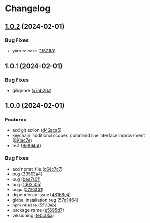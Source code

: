 # Changelog

## [1.0.2](https://github.com/sura0111/geminai/compare/geminai-chat-terminal-v1.0.1...geminai-chat-terminal-v1.0.2) (2024-02-01)


### Bug Fixes

* yarn release ([1f521f8](https://github.com/sura0111/geminai/commit/1f521f85108e619afe0838a15ca9ce046d980423))

## [1.0.1](https://github.com/sura0111/geminai/compare/geminai-chat-terminal-v1.0.0...geminai-chat-terminal-v1.0.1) (2024-02-01)


### Bug Fixes

* gitignore ([b7ab26a](https://github.com/sura0111/geminai/commit/b7ab26a7f8058794c850ea3bdf051489d0eabbc5))

## 1.0.0 (2024-02-01)


### Features

* add git action ([d42aca5](https://github.com/sura0111/geminai/commit/d42aca554201befb4c35bfc4cb5d87795ee50f36))
* keychain, additional scopes, command line interface improvement ([891ac7e](https://github.com/sura0111/geminai/commit/891ac7ed2c65d609bb5483fb0fa553b836b613cc))
* test ([8e864af](https://github.com/sura0111/geminai/commit/8e864afafc67efa44e5960461ffa94ca76b0fd58))


### Bug Fixes

* add npmrc file ([c68c7c7](https://github.com/sura0111/geminai/commit/c68c7c70bb74df6434f4a41dda3ff92067cf4b3a))
* bug ([33593a4](https://github.com/sura0111/geminai/commit/33593a432ba3b900169de535f88048b4eaa2f39c))
* bug ([bea7a0f](https://github.com/sura0111/geminai/commit/bea7a0f66d9de5921b9fa91c699a6535ad24ed76))
* bug ([1d63b05](https://github.com/sura0111/geminai/commit/1d63b054a88e564e51a583607f10135de81252a4))
* bugs ([5795351](https://github.com/sura0111/geminai/commit/5795351ccbe949042c95161a1bd3d31508337849))
* dependency issue ([48168e4](https://github.com/sura0111/geminai/commit/48168e4e1c5fa4ef8e790c6d17532309ba921ae6))
* global installation bug ([57e9464](https://github.com/sura0111/geminai/commit/57e9464284e01f41c448ccf253a02d7b32d615fb))
* npm release ([5f110eb](https://github.com/sura0111/geminai/commit/5f110eb482ac72d7846ee2746fca49a47f671b95))
* package name ([e5695d7](https://github.com/sura0111/geminai/commit/e5695d7a9f7aa9a01c2b2925e810aa5e792b526d))
* versioning ([fe0c05a](https://github.com/sura0111/geminai/commit/fe0c05af5797e2c4601b95024fa81f4b4f1d28a8))
